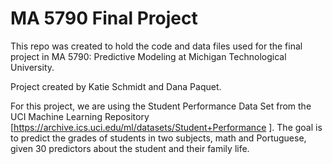 # MA 5790 Final Project

This repo was created to hold the code and data files used for the final project in MA 5790: Predictive Modeling at Michigan Technological University. 

Project created by Katie Schmidt and Dana Paquet.

For this project, we are using the Student Performance Data Set from the UCI Machine Learning Repository [https://archive.ics.uci.edu/ml/datasets/Student+Performance ]. The goal is to predict the grades of students in two subjects, math and Portuguese, given 30 predictors about the student and their family life.
